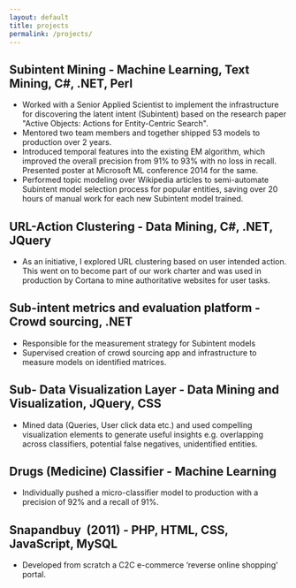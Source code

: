 ```yaml
---
layout: default
title: projects
permalink: /projects/
---
```


## Subintent Mining - Machine Learning, Text Mining, C#, .NET, Perl
- Worked with a Senior Applied Scientist to implement the infrastructure for discovering the latent intent (Subintent) based on the research paper "Active Objects: Actions for Entity-Centric Search".
- Mentored two team members and together shipped 53 models to production over 2 years.
- Introduced temporal features into the existing EM algorithm, which improved the overall precision from 91% to 93% with no loss in recall. Presented poster at Microsoft ML conference 2014 for the same.
- Performed topic modeling over Wikipedia articles to semi-automate Subintent model selection process for popular entities, saving over 20 hours of manual work for each new Subintent model trained.

## URL-Action Clustering - Data Mining, C#, .NET, JQuery 
- As an initiative, I explored URL clustering based on user intended action. This went on to become part of our work charter and was used in production by Cortana to mine authoritative websites for user tasks.

## Sub-intent metrics and evaluation platform - Crowd sourcing, .NET
- Responsible for the measurement strategy for Subintent models
- Supervised creation of crowd sourcing app and infrastructure to measure models on identified matrices.

## Sub- Data Visualization Layer - Data Mining and Visualization, JQuery, CSS
- Mined data (Queries, User click data etc.) and used compelling visualization elements to generate useful insights e.g. overlapping across classifiers, potential false negatives, unidentified entities. 

## Drugs (Medicine) Classifier - Machine Learning
- Individually pushed a micro-classifier model to production with a precision of 92% and a recall of 91%.

## Snapandbuy  (2011) - PHP, HTML, CSS, JavaScript, MySQL
- Developed from scratch a C2C e-commerce ‘reverse online shopping’ portal.
